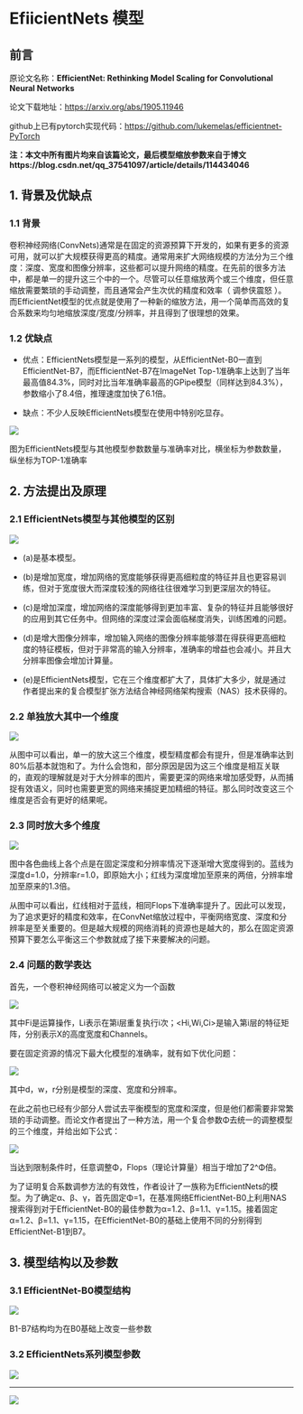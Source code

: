 ﻿# EfiicientNets 模型

## 前言

原论文名称：**EfficientNet: Rethinking Model Scaling for Convolutional Neural Networks**

论文下载地址：https://arxiv.org/abs/1905.11946

github上已有pytorch实现代码：https://github.com/lukemelas/efficientnet-PyTorch

**注：本文中所有图片均来自该篇论文，最后模型缩放参数来自于博文https://blog.csdn.net/qq_37541097/article/details/114434046**

## 1. 背景及优缺点

### 1.1 背景

   卷积神经网络(ConvNets)通常是在固定的资源预算下开发的，如果有更多的资源可用，就可以扩大规模获得更高的精度。通常用来扩大网络规模的方法分为三个维度：深度、宽度和图像分辨率，这些都可以提升网络的精度。在先前的很多方法中，都是单一的提升这三个中的一个。尽管可以任意缩放两个或三个维度，但任意缩放需要繁琐的手动调整，而且通常会产生次优的精度和效率（ 调参侠震怒 ）。而EfficientNet模型的优点就是使用了一种新的缩放方法，用一个简单而高效的复合系数来均匀地缩放深度/宽度/分辨率，并且得到了很理想的效果。

### 1.2 优缺点

* 优点：EfficientNets模型是一系列的模型，从EfficientNet-B0一直到EfficientNet-B7，而EfficientNet-B7在ImageNet Top-1准确率上达到了当年最高值84.3%，同时对比当年准确率最高的GPipe模型（同样达到84.3%），参数缩小了8.4倍，推理速度加快了6.1倍。


* 缺点：不少人反映EfficientNets模型在使用中特别吃显存。

![](https://img-blog.csdnimg.cn/20210416111618964.png)

图为EfficientNets模型与其他模型参数数量与准确率对比，横坐标为参数数量，纵坐标为TOP-1准确率

## 2. 方法提出及原理

### 2.1 EfficientNets模型与其他模型的区别

![](https://img-blog.csdnimg.cn/20210416111630918.png)

* (a)是基本模型。


* (b)是增加宽度，增加网络的宽度能够获得更高细粒度的特征并且也更容易训练，但对于宽度很大而深度较浅的网络往往很难学习到更深层次的特征。


* (c)是增加深度，增加网络的深度能够得到更加丰富、复杂的特征并且能够很好的应用到其它任务中。但网络的深度过深会面临梯度消失，训练困难的问题。


* (d)是增大图像分辨率，增加输入网络的图像分辨率能够潜在得获得更高细粒度的特征模板，但对于非常高的输入分辨率，准确率的增益也会减小。并且大分辨率图像会增加计算量。


* (e)是EfficientNets模型，它在三个维度都扩大了，具体扩大多少，就是通过作者提出来的复合模型扩张方法结合神经网络架构搜索（NAS）技术获得的。

### 2.2 单独放大其中一个维度

![](https://img-blog.csdnimg.cn/20210416111641738.png)

从图中可以看出，单一的放大这三个维度，模型精度都会有提升，但是准确率达到80%后基本就饱和了。为什么会饱和，部分原因是因为这三个维度是相互关联的，直观的理解就是对于大分辨率的图片，需要更深的网络来增加感受野，从而捕捉有效语义，同时也需要更宽的网络来捕捉更加精细的特征。那么同时改变这三个维度是否会有更好的结果呢。

### 2.3 同时放大多个维度

![](https://img-blog.csdnimg.cn/20210416111650792.png)

图中各色曲线上各个点是在固定深度和分辨率情况下逐渐增大宽度得到的。蓝线为深度d=1.0，分辨率r=1.0，即原始大小；红线为深度增加至原来的两倍，分辨率增加至原来的1.3倍。


   从图中可以看出，红线相对于蓝线，相同Flops下准确率提升了。因此可以发现，为了追求更好的精度和效率，在ConvNet缩放过程中，平衡网络宽度、深度和分辨率是至关重要的。但是越大规模的网络消耗的资源也是越大的，那么在固定资源预算下要怎么平衡这三个参数就成了接下来要解决的问题。

### 2.4 问题的数学表达

首先，一个卷积神经网络可以被定义为一个函数

![](https://img-blog.csdnimg.cn/20210416111659591.png)

其中Fi是运算操作，Li表示在第i层重复执行i次；<Hi,Wi,Ci>是输入第i层的特征矩阵，分别表示X的高度宽度和Channels。

要在固定资源的情况下最大化模型的准确率，就有如下优化问题：

![](https://img-blog.csdnimg.cn/20210416111706243.png)

其中d，w，r分别是模型的深度、宽度和分辨率。

在此之前也已经有少部分人尝试去平衡模型的宽度和深度，但是他们都需要非常繁琐的手动调整。而论文作者提出了一种方法，用一个复合参数Φ去统一的调整模型的三个维度，并给出如下公式：

![](https://img-blog.csdnimg.cn/20210416111715359.png)

当达到限制条件时，任意调整Φ，Flops（理论计算量）相当于增加了2^Φ倍。

为了证明复合系数调参方法的有效性，作者设计了一族称为EfficientNets的模型。为了确定α、β、γ，首先固定Φ=1，在基准网络EfficientNet-B0上利用NAS搜索得到对于EfficientNet-B0的最佳参数为α=1.2、β=1.1、γ=1.15。接着固定α=1.2、β=1.1、γ=1.15，在EfficientNet-B0的基础上使用不同的分别得到EfficientNet-B1到B7。

## 3. 模型结构以及参数

### 3.1 EfficientNet-B0模型结构

![](https://img-blog.csdnimg.cn/20210416111721404.png)

B1-B7结构均为在B0基础上改变一些参数

### 3.2 EfficientNets系列模型参数

![](https://img-blog.csdnimg.cn/20210416111729370.png)




---
![](https://img-blog.csdnimg.cn/20200727174102237.png)